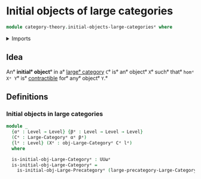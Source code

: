 # Initial objects of large categories

```agda
module category-theory.initial-objects-large-categoriesᵉ where
```

<details><summary>Imports</summary>

```agda
open import category-theory.initial-objects-large-precategoriesᵉ
open import category-theory.large-categoriesᵉ

open import foundation.universe-levelsᵉ
```

</details>

## Idea

Anᵉ **initialᵉ object**ᵉ in aᵉ [largeᵉ category](category-theory.large-categories.mdᵉ)
`C`ᵉ isᵉ anᵉ objectᵉ `X`ᵉ suchᵉ thatᵉ `homᵉ Xᵉ Y`ᵉ isᵉ
[contractible](foundation.contractible-types.mdᵉ) forᵉ anyᵉ objectᵉ `Y`.ᵉ

## Definitions

### Initial objects in large categories

```agda
module _
  {αᵉ : Level → Level} {βᵉ : Level → Level → Level}
  (Cᵉ : Large-Categoryᵉ αᵉ βᵉ)
  {lᵉ : Level} (Xᵉ : obj-Large-Categoryᵉ Cᵉ lᵉ)
  where

  is-initial-obj-Large-Categoryᵉ : UUωᵉ
  is-initial-obj-Large-Categoryᵉ =
    is-initial-obj-Large-Precategoryᵉ (large-precategory-Large-Categoryᵉ Cᵉ) Xᵉ
```